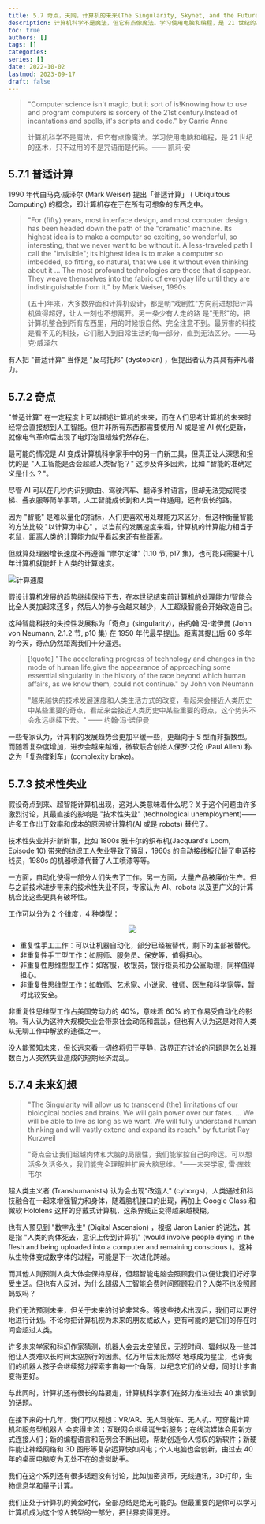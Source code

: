 ```yaml
---
title: 5.7 奇点，天网，计算机的未来(The Singularity, Skynet, and the Future of Computing)
description: 计算机科学不是魔法，但它有点像魔法。学习使用电脑和编程，是 21 世纪的巫术，只不过用的不是咒语而是代码。
toc: true
authors: []
tags: []
categories: 
series: []
date: 2022-10-02
lastmod: 2023-09-17
draft: false
---
```


> "Computer science isn't magic, but it sort of is!Knowing how to use and program computers is sorcery of the 21st century.Instead of incantations and spells, it's scripts and code."  by Carrie Anne
>
> 计算机科学不是魔法，但它有点像魔法。学习使用电脑和编程，是 21 世纪的巫术，只不过用的不是咒语而是代码。—— 凯莉·安

## 5.7.1 普适计算

1990 年代由马克·威泽尔 (Mark Weiser) 提出「普适计算」 ( Ubiquitous Computing) 的概念，即计算机存在于在所有可想象的东西之中。

> "For (fifty) years, most interface design, and most computer design, has been headed down the path of the "dramatic" machine. Its highest idea is to make a computer so exciting, so wonderful, so interesting, that we never want to be without it. A less-traveled path I call the "invisible"; its highest idea is to make a computer so imbedded, so fitting, so natural, that we use it without even thinking about it … The most profound technologies are those that disappear. They weave themselves into the fabric of everyday life until they are indistinguishable from it." by Mark Weiser, 1990s
>
> (五十)年来，大多数界面和计算机设计，都是朝"戏剧性"方向前进想把计算机做得超好，让人一刻也不想离开。另一条少有人走的路 是"无形"的，把计算机整合到所有东西里，用的时候很自然、完全注意不到。最厉害的科技是看不见的科技，它们融入到日常生活的每一部分，直到无法区分。——马克·威泽尔

有人把 "普适计算" 当作是 "反乌托邦" (dystopian) ，但提出者认为其具有非凡潜力。

## 5.7.2 奇点

"普适计算" 在一定程度上可以描述计算机的未来，而在人们思考计算机的未来时经常会直接想到人工智能。但并非所有东西都需要使用 AI 或是被 AI 优化更新，就像电气革命后出现了电灯泡但蜡烛仍然存在。

最可能的情况是 AI 变成计算机科学家手中的另一门新工具，但真正让人深思和担忧的是 "人工智能是否会超越人类智能？" 这涉及许多因素，比如 "智能的准确定义是什么？"。

尽管 AI 可以在几秒内识别歌曲、驾驶汽车、翻译多种语言，但却无法完成爬楼梯、叠衣服等简单事项，人工智能成长到和人类一样通用，还有很长的路。

因为 "智能" 是难以量化的指标，人们更喜欢用处理能力来区分，但这种衡量智能的方法比较 "以计算为中心" 。以当前的发展速度来看，计算机的计算能力相当于老鼠，距离人类的计算能力似乎看起来还有些距离。

但就算处理器增长速度不再遵循 "摩尔定律" (1.10 节, p17 集)，也可能只需要十几年计算机就能赶上人类的计算速度。

![计算速度](https://zyin-1309341307.cos.ap-nanjing.myqcloud.com/note/1675517919707.png)

假设计算机发展的趋势继续保持下去，在本世纪结束前计算机的处理能力/智能会比全人类加起来还多，然后人的参与会越来越少，人工超级智能会开始改造自己。

这种智能科技的失控性发展称为「奇点」(singularity)，由约翰·冯·诺伊曼 (John von Neumann, 2.1.2 节, p10 集) 在 1950 年代最早提出。距离其提出后 60 多年的今天，奇点仍然距离我们十分遥远。

> [!quote]
> "The accelerating progress of technology and changes in the mode of human life,give the appearance of approaching some essential singularity in the history of the race beyond which human affairs, as we know them, could not continue."  by John von Neumann
>
> "越来越快的技术发展速度和人类生活方式的改变，看起来会接近人类历史中某些重要的奇点，看起来会接近人类历史中某些重要的奇点，这个势头不会永远继续下去。" —— 约翰·冯·诺伊曼

一些专家认为，计算机的发展趋势会更加平缓一些，更趋向于 S 型而非指数型。而随着复杂度增加，进步会越来越难，微软联合创始人保罗·艾伦 (Paul Allen) 称之为「复杂度刹车」(complexity brake)。

## 5.7.3 技术性失业

假设奇点到来、超智能计算机出现，这对人类意味着什么呢？关于这个问题由许多激烈讨论，其最直接的影响是 "技术性失业" (technological unemployment)——许多工作出于效率和成本的原因被计算机(AI 或是 robots) 替代了。

技术性失业并非新鲜事，比如 1800s 雅卡尔的织布机(Jacquard's Loom, Episode 10) 带来的纺织工人失业导致了骚乱，1960s 的自动接线板代替了电话接线员，1980s 的机器喷漆代替了人工喷漆等等。

一方面，自动化使得一部分人们失去了工作。另一方面，大量产品被廉价生产。但与之前技术进步带来的技术性失业不同，专家认为 AI、robots 以及更广义的计算机会比这些更具有破坏性。

工作可以分为 2 个维度，4 种类型：

<div align="center"> <img src="https://zyin-1309341307.cos.ap-nanjing.myqcloud.com/note/1675519306363.png" ></div>

- 重复性手工工作：可以让机器自动化，部分已经被替代，剩下的主部被替代。
- 非重复性手工型工作：如厨师、服务员、保安等，值得担心。
- 非重复性思维型型工作：如客服，收银员，银行柜员和办公室助理，同样值得担心。
- 非重复性思维型工作：如教师、艺术家、小说家、律师、医生和科学家等，暂时比较安全。

非重复性思维型工作占美国劳动力的 40%，意味着 60% 的工作易受自动化的影响。有人认为这种大规模失业会带来社会动荡和混乱，但也有人认为这是对将人类从无聊工作中解放的途径之一。

没人能预知未来，但长远来看一切终将归于平静，政界正在讨论的问题是怎么处理数百万人突然失业造成的短期经济混乱。

## 5.7.4 未来幻想

> "The Singularity will allow us to transcend (the) limitations of our biological bodies and brains. We will gain power over our fates. ... We will be able to live as long as we want. We will fully understand human thinking and will vastly extend and expand its reach." by futurist Ray Kurzweil
>
> "奇点会让我们超越肉体和大脑的局限性，我们能掌控自己的命运。可以想活多久活多久，我们能完全理解并扩展大脑思维。"——未来学家, 雷·库兹韦尔

超人类主义者 (Transhumanists) 认为会出现"改造人" (cyborgs)，人类通过和科技融合在一起来增强智力和身体，随着脑机接口的出现，再加上 Google Glass 和 微软 Hololens 这样的穿戴式计算机，这条界线正变得越来越模糊。

也有人预见到 "数字永生" (Digital Ascension) ，根据 Jaron Lanier 的说法，其是指 "人类的肉体死去，意识上传到计算机" (would involve people dying in the flesh and being uploaded into a computer and remaining conscious )。这种从生物体变成数字体的过程，可能是下一次进化跨越。

而其他人则预测人类大体会保持原样，但超智能电脑会照顾我们以便让我们好好享受生活。但也有人反对，为什么超级人工智能会费时间照顾我们？人类不也没照顾蚂蚁吗？

我们无法预测未来，但关于未来的讨论非常多。等这些技术出现后，我们可以更好地进行计划。不论你把计算机视为未来的朋友或敌人，更有可能的是它们的存在时间会超过人类。

许多未来学家和科幻作家猜测，机器人会去太空殖民，无视时间、辐射以及一些其他让人类难以长时间太空旅行的因素。亿万年后太阳燃尽 地球成为星尘，也许我们的机器人孩子会继续努力探索宇宙每一个角落，以纪念它们的父母，同时让宇宙变得更好。

与此同时，计算机还有很长的路要走，计算机科学家们在努力推进过去 40 集谈到的话题。

在接下来的十几年，我们可以预想：VR/AR、无人驾驶车、无人机、可穿戴计算机和服务型机器人 会变得主流；互联网会继续诞生新服务；在线流媒体会用新方式连接人们；新的编程语言和范例会不断出现，帮助创造令人惊叹的新软件；新硬件能让神经网络和 3D 图形等复杂运算快如闪电；个人电脑也会创新，由过去 40 年的桌面电脑变为无处不在的虚拟助手。

我们在这个系列还有很多话题没有讨论，比如加密货币，无线通讯，3D打印，生物信息学和量子计算。

我们正处于计算机的黄金时代，全部总结是绝无可能的。但最重要的是你可以学习计算机成为这个惊人转型的一部分，把世界变得更好。
